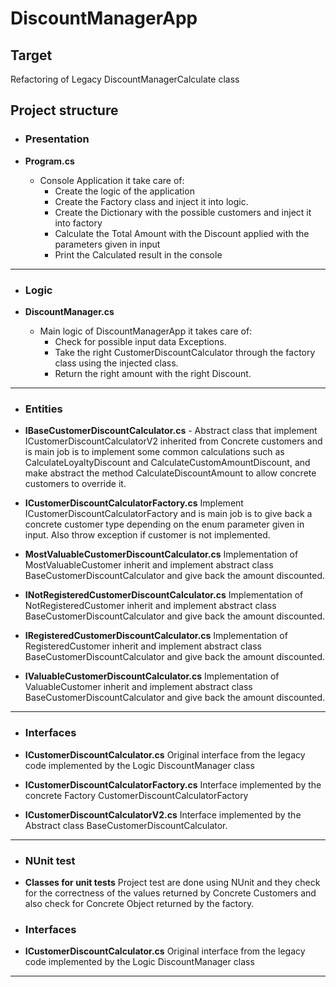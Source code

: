 # DiscountManagerApp

## Target

Refactoring of Legacy DiscountManagerCalculate class

## Project structure

- ### Presentation

- **Program.cs**

	- 	 Console Application it take care of:
			- 	 Create the logic of the application
			- 	Create the Factory class and inject it into logic.
			- 	Create the Dictionary with the possible customers and inject it into factory
			- 	Calculate the Total Amount with the Discount applied with the parameters given in input
			- 	Print the Calculated result in the console

------------


- ### Logic

- **DiscountManager.cs**
	- 	 Main logic of DiscountManagerApp it takes care of:
			- 	Check for possible input data Exceptions.
			- 	Take the right CustomerDiscountCalculator through the  factory class using the injected class.
			- 	Return the right amount with the right Discount.


------------


- ### Entities

- **IBaseCustomerDiscountCalculator.cs**
			- 	Abstract class that implement ICustomerDiscountCalculatorV2 inherited from Concrete customers and is main job is to implement some common calculations such as CalculateLoyaltyDiscount and CalculateCustomAmountDiscount, and make abstract the method CalculateDiscountAmount to allow concrete customers to override it.
- **ICustomerDiscountCalculatorFactory.cs**
		Implement ICustomerDiscountCalculatorFactory and is main job is to give back a concrete customer type depending on the enum parameter given in input. Also throw exception if customer is not implemented.

- **MostValuableCustomerDiscountCalculator.cs**
		Implementation of MostValuableCustomer inherit and implement abstract class BaseCustomerDiscountCalculator and give back the amount discounted.
		
- **INotRegisteredCustomerDiscountCalculator.cs**
		Implementation of NotRegisteredCustomer inherit and implement abstract class BaseCustomerDiscountCalculator and give back the amount discounted.

- **IRegisteredCustomerDiscountCalculator.cs**
		Implementation of RegisteredCustomer inherit and implement abstract class BaseCustomerDiscountCalculator and give back the amount discounted.

- **IValuableCustomerDiscountCalculator.cs**
		Implementation of ValuableCustomer inherit and implement abstract class BaseCustomerDiscountCalculator and give back the amount discounted.

------------


- ### Interfaces
	
- **ICustomerDiscountCalculator.cs**
		Original interface from the legacy code implemented by the Logic DiscountManager class
- **ICustomerDiscountCalculatorFactory.cs**
		Interface implemented by the concrete Factory CustomerDiscountCalculatorFactory
		
-  **ICustomerDiscountCalculatorV2.cs**
		Interface implemented by the Abstract class BaseCustomerDiscountCalculator.

------------


- ### NUnit test

- **Classes for unit tests**
		Project test are done using NUnit and they check for the correctness of the values returned by Concrete Customers and also check for Concrete Object returned by the factory.
		
- ### Interfaces
	
- **ICustomerDiscountCalculator.cs**
		Original interface from the legacy code implemented by the Logic DiscountManager class
------------